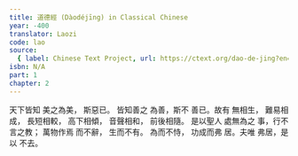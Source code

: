 ```yaml
---
title: 道德經 (Dàodéjīng) in Classical Chinese
year: -400
translator: Laozi
code: lao
source:
  { label: Chinese Text Project, url: https://ctext.org/dao-de-jing?en=off }
isbn: N/A
part: 1
chapter: 2
---
```


天下皆知
美之為美，
斯惡已。
皆知善之
為善，斯不
善已。故有
無相生，
難易相成，
長短相較，
高下相傾，
音聲相和，
前後相隨。
是以聖人
處無為之
事，行不
言之教；
萬物作焉
而不辭，
生而不有。
為而不恃，
功成而弗
居。夫唯
弗居，是以
不去。
